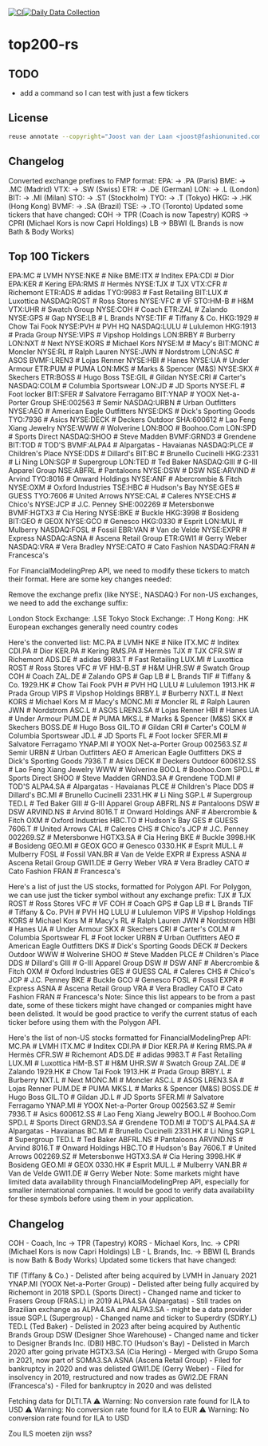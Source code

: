 [![CI](https://github.com/javdl/top200-rs/actions/workflows/ci.yml/badge.svg)](https://github.com/javdl/top200-rs/actions/workflows/ci.yml)[![Daily Data Collection](https://github.com/javdl/top200-rs/actions/workflows/daily-run.yml/badge.svg)](https://github.com/javdl/top200-rs/actions/workflows/daily-run.yml)

# top200-rs

## TODO

- add a command so I can test with just a few tickers

## License

```sh
reuse annotate --copyright="Joost van der Laan <joost@fashionunited.com>" --license="AGPL-3.0-only" --skip-unrecognised src/*  
```

## Changelog

Converted exchange prefixes to FMP format:
EPA: -> .PA (Paris)
BME: -> .MC (Madrid)
VTX: -> .SW (Swiss)
ETR: -> .DE (German)
LON: -> .L (London)
BIT: -> .MI (Milan)
STO: -> .ST (Stockholm)
TYO: -> .T (Tokyo)
HKG: -> .HK (Hong Kong)
BVMF: -> .SA (Brazil)
TSE: -> .TO (Toronto)
Updated some tickers that have changed:
COH -> TPR (Coach is now Tapestry)
KORS -> CPRI (Michael Kors is now Capri Holdings)
LB -> BBWI (L Brands is now Bath & Body Works)

## Top 100 Tickers

EPA:MC # LVMH
NYSE:NKE # Nike
BME:ITX # Inditex
EPA:CDI # Dior
EPA:KER # Kering
EPA:RMS # Hermès
NYSE:TJX # TJX
VTX:CFR # Richemont
ETR:ADS # adidas
TYO:9983 # Fast Retailing
BIT:LUX # Luxottica
NASDAQ:ROST # Ross Stores
NYSE:VFC # VF
STO:HM-B # H&M
VTX:UHR # Swatch Group
NYSE:COH # Coach
ETR:ZAL # Zalando
NYSE:GPS # Gap
NYSE:LB # L Brands
NYSE:TIF # Tiffany & Co.
HKG:1929 # Chow Tai Fook
NYSE:PVH # PVH HQ
NASDAQ:LULU # Lululemon
HKG:1913 # Prada Group
NYSE:VIPS # Vipshop Holdings
LON:BRBY # Burberry
LON:NXT # Next
NYSE:KORS # Michael Kors
NYSE:M # Macy's
BIT:MONC # Moncler
NYSE:RL # Ralph Lauren
NYSE:JWN # Nordstrom
LON:ASC # ASOS
BVMF:LREN3 # Lojas Renner
NYSE:HBI # Hanes
NYSE:UA # Under Armour
ETR:PUM # PUMA
LON:MKS # Marks & Spencer (M&S)
NYSE:SKX # Skechers
ETR:BOSS # Hugo Boss
TSE:GIL # Gildan
NYSE:CRI # Carter's
NASDAQ:COLM # Columbia Sportswear
LON:JD # JD Sports
NYSE:FL # Foot locker
BIT:SFER # Salvatore Ferragamo
BIT:YNAP # YOOX Net-a-Porter Group
SHE:002563 # Semir
NASDAQ:URBN # Urban Outfitters
NYSE:AEO # American Eagle Outfitters
NYSE:DKS # Dick's Sporting Goods
TYO:7936 # Asics
NYSE:DECK # Deckers Outdoor
SHA:600612 # Lao Feng Xiang Jewelry
NYSE:WWW # Wolverine
LON:BOO # Boohoo.Com
LON:SPD # Sports Direct
NASDAQ:SHOO # Steve Madden
BVMF:GRND3 # Grendene
BIT:TOD # TOD'S
BVMF:ALPA4 # Alpargatas - Havaianas
NASDAQ:PLCE # Children's Place
NYSE:DDS # Dillard's
BIT:BC # Brunello Cucinelli
HKG:2331 # Li Ning
LON:SGP # Supergroup
LON:TED # Ted Baker
NASDAQ:GIII # G-III Apparel Group
NSE:ABFRL # Pantaloons
NYSE:DSW # DSW
NSE:ARVIND # Arvind
TYO:8016 # Onward Holdings
NYSE:ANF # Abercrombie & Fitch
NYSE:OXM # Oxford Industries
TSE:HBC # Hudson's Bay
NYSE:GES # GUESS
TYO:7606 # United Arrows
NYSE:CAL # Caleres
NYSE:CHS # Chico's
NYSE:JCP # J.C. Penney
SHE:002269 # Metersbonwe
BVMF:HGTX3 # Cia Hering
NYSE:BKE # Buckle
HKG:3998 # Bosideng
BIT:GEO # GEOX
NYSE:GCO # Genesco
HKG:0330 # Esprit
LON:MUL # Mulberry
NASDAQ:FOSL # Fossil
EBR:VAN # Van de Velde
NYSE:EXPR # Express
NASDAQ:ASNA # Ascena Retail Group
ETR:GWI1 # Gerry Weber
NASDAQ:VRA # Vera Bradley
NYSE:CATO # Cato Fashion
NASDAQ:FRAN # Francesca's

For FinancialModelingPrep API, we need to modify these tickers to match their format. Here are some key changes needed:

Remove the exchange prefix (like NYSE:, NASDAQ:)
For non-US exchanges, we need to add the exchange suffix:

London Stock Exchange: .LSE
Tokyo Stock Exchange: .T
Hong Kong: .HK
European exchanges generally need country codes

Here's the converted list:
MC.PA # LVMH
NKE # Nike
ITX.MC # Inditex
CDI.PA # Dior
KER.PA # Kering
RMS.PA # Hermès
TJX # TJX
CFR.SW # Richemont
ADS.DE # adidas
9983.T # Fast Retailing
LUX.MI # Luxottica
ROST # Ross Stores
VFC # VF
HM-B.ST # H&M
UHR.SW # Swatch Group
COH # Coach
ZAL.DE # Zalando
GPS # Gap
LB # L Brands
TIF # Tiffany & Co.
1929.HK # Chow Tai Fook
PVH # PVH HQ
LULU # Lululemon
1913.HK # Prada Group
VIPS # Vipshop Holdings
BRBY.L # Burberry
NXT.L # Next
KORS # Michael Kors
M # Macy's
MONC.MI # Moncler
RL # Ralph Lauren
JWN # Nordstrom
ASC.L # ASOS
LREN3.SA # Lojas Renner
HBI # Hanes
UA # Under Armour
PUM.DE # PUMA
MKS.L # Marks & Spencer (M&S)
SKX # Skechers
BOSS.DE # Hugo Boss
GIL.TO # Gildan
CRI # Carter's
COLM # Columbia Sportswear
JD.L # JD Sports
FL # Foot locker
SFER.MI # Salvatore Ferragamo
YNAP.MI # YOOX Net-a-Porter Group
002563.SZ # Semir
URBN # Urban Outfitters
AEO # American Eagle Outfitters
DKS # Dick's Sporting Goods
7936.T # Asics
DECK # Deckers Outdoor
600612.SS # Lao Feng Xiang Jewelry
WWW # Wolverine
BOO.L # Boohoo.Com
SPD.L # Sports Direct
SHOO # Steve Madden
GRND3.SA # Grendene
TOD.MI # TOD'S
ALPA4.SA # Alpargatas - Havaianas
PLCE # Children's Place
DDS # Dillard's
BC.MI # Brunello Cucinelli
2331.HK # Li Ning
SGP.L # Supergroup
TED.L # Ted Baker
GIII # G-III Apparel Group
ABFRL.NS # Pantaloons
DSW # DSW
ARVIND.NS # Arvind
8016.T # Onward Holdings
ANF # Abercrombie & Fitch
OXM # Oxford Industries
HBC.TO # Hudson's Bay
GES # GUESS
7606.T # United Arrows
CAL # Caleres
CHS # Chico's
JCP # J.C. Penney
002269.SZ # Metersbonwe
HGTX3.SA # Cia Hering
BKE # Buckle
3998.HK # Bosideng
GEO.MI # GEOX
GCO # Genesco
0330.HK # Esprit
MUL.L # Mulberry
FOSL # Fossil
VAN.BR # Van de Velde
EXPR # Express
ASNA # Ascena Retail Group
GWI1.DE # Gerry Weber
VRA # Vera Bradley
CATO # Cato Fashion
FRAN # Francesca's

Here's a list of just the US stocks, formatted for Polygon API. For Polygon, we can use just the ticker symbol without any exchange prefix:
TJX # TJX
ROST # Ross Stores
VFC # VF
COH # Coach
GPS # Gap
LB # L Brands
TIF # Tiffany & Co.
PVH # PVH HQ
LULU # Lululemon
VIPS # Vipshop Holdings
KORS # Michael Kors
M # Macy's
RL # Ralph Lauren
JWN # Nordstrom
HBI # Hanes
UA # Under Armour
SKX # Skechers
CRI # Carter's
COLM # Columbia Sportswear
FL # Foot locker
URBN # Urban Outfitters
AEO # American Eagle Outfitters
DKS # Dick's Sporting Goods
DECK # Deckers Outdoor
WWW # Wolverine
SHOO # Steve Madden
PLCE # Children's Place
DDS # Dillard's
GIII # G-III Apparel Group
DSW # DSW
ANF # Abercrombie & Fitch
OXM # Oxford Industries
GES # GUESS
CAL # Caleres
CHS # Chico's
JCP # J.C. Penney
BKE # Buckle
GCO # Genesco
FOSL # Fossil
EXPR # Express
ASNA # Ascena Retail Group
VRA # Vera Bradley
CATO # Cato Fashion
FRAN # Francesca's
Note: Since this list appears to be from a past date, some of these tickers might have changed or companies might have been delisted. It would be good practice to verify the current status of each ticker before using them with the Polygon API.

Here's the list of non-US stocks formatted for FinancialModelingPrep API:
MC.PA # LVMH
ITX.MC # Inditex
CDI.PA # Dior
KER.PA # Kering
RMS.PA # Hermès
CFR.SW # Richemont
ADS.DE # adidas
9983.T # Fast Retailing
LUX.MI # Luxottica
HM-B.ST # H&M
UHR.SW # Swatch Group
ZAL.DE # Zalando
1929.HK # Chow Tai Fook
1913.HK # Prada Group
BRBY.L # Burberry
NXT.L # Next
MONC.MI # Moncler
ASC.L # ASOS
LREN3.SA # Lojas Renner
PUM.DE # PUMA
MKS.L # Marks & Spencer (M&S)
BOSS.DE # Hugo Boss
GIL.TO # Gildan
JD.L # JD Sports
SFER.MI # Salvatore Ferragamo
YNAP.MI # YOOX Net-a-Porter Group
002563.SZ # Semir
7936.T # Asics
600612.SS # Lao Feng Xiang Jewelry
BOO.L # Boohoo.Com
SPD.L # Sports Direct
GRND3.SA # Grendene
TOD.MI # TOD'S
ALPA4.SA # Alpargatas - Havaianas
BC.MI # Brunello Cucinelli
2331.HK # Li Ning
SGP.L # Supergroup
TED.L # Ted Baker
ABFRL.NS # Pantaloons
ARVIND.NS # Arvind
8016.T # Onward Holdings
HBC.TO # Hudson's Bay
7606.T # United Arrows
002269.SZ # Metersbonwe
HGTX3.SA # Cia Hering
3998.HK # Bosideng
GEO.MI # GEOX
0330.HK # Esprit
MUL.L # Mulberry
VAN.BR # Van de Velde
GWI1.DE # Gerry Weber
Note: Some markets might have limited data availability through FinancialModelingPrep API, especially for smaller international companies. It would be good to verify data availability for these symbols before using them in your application.

## Changelog

COH - Coach, Inc -> TPR (Tapestry)
KORS - Michael Kors, Inc. -> CPRI (Michael Kors is now Capri Holdings)
LB - L Brands, Inc. -> BBWI (L Brands is now Bath & Body Works)
Updated some tickers that have changed:

TIF (Tiffany & Co.) - Delisted after being acquired by LVMH in January 2021
YNAP.MI (YOOX Net-a-Porter Group) - Delisted after being fully acquired by Richemont in 2018
SPD.L (Sports Direct) - Changed name and ticker to Frasers Group (FRAS.L) in 2019
ALPA4.SA (Alpargatas) - Still trades on Brazilian exchange as ALPA4.SA and ALPA3.SA - might be a data provider issue
SGP.L (Supergroup) - Changed name and ticker to Superdry (SDRY.L)
TED.L (Ted Baker) - Delisted in 2023 after being acquired by Authentic Brands Group
DSW (Designer Shoe Warehouse) - Changed name and ticker to Designer Brands Inc. (DBI)
HBC.TO (Hudson's Bay) - Delisted in March 2020 after going private
HGTX3.SA (Cia Hering) - Merged with Grupo Soma in 2021, now part of SOMA3.SA
ASNA (Ascena Retail Group) - Filed for bankruptcy in 2020 and was delisted
GWI1.DE (Gerry Weber) - Filed for insolvency in 2019, restructured and now trades as GWI2.DE
FRAN (Francesca's) - Filed for bankruptcy in 2020 and was delisted

Fetching data for DLTI.TA
⚠️  Warning: No conversion rate found for ILA to USD
⚠️  Warning: No conversion rate found for ILA to EUR
⚠️  Warning: No conversion rate found for ILA to USD

Zou ILS moeten zijn wss?
